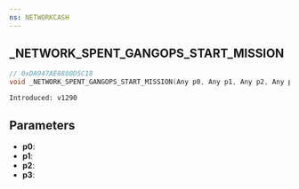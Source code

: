 ```yaml
---
ns: NETWORKCASH
---
```

## _NETWORK_SPENT_GANGOPS_START_MISSION

```c
// 0xDA947AE8880D5C18
void _NETWORK_SPENT_GANGOPS_START_MISSION(Any p0, Any p1, Any p2, Any p3);
```

```
Introduced: v1290
```

## Parameters
* **p0**:
* **p1**:
* **p2**:
* **p3**:

